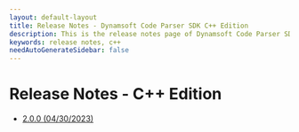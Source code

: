 ```yaml
---
layout: default-layout
title: Release Notes - Dynamsoft Code Parser SDK C++ Edition
description: This is the release notes page of Dynamsoft Code Parser SDK C++ Edition.
keywords: release notes, c++
needAutoGenerateSidebar: false
---
```


# Release Notes - C++ Edition

- [2.0.0 (04/30/2023)](cpp-2.md#200-04302023)
